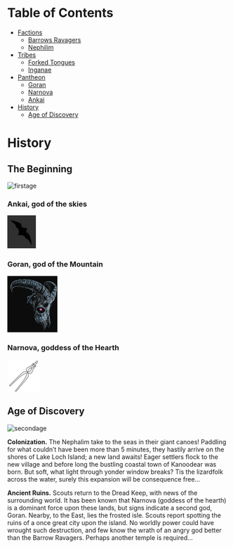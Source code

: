 # Table of Contents
- [Factions](factions.md)
    - [Barrows Ravagers](factions.md#barrows-ravagers)
    - [Nephilim](factions.md#nephilim)
- [Tribes](factions.md)
    - [Forked Tongues](factions.md#forked-tongues)
    - [Inganae](factions.md#inganae)
- [Pantheon](#history)
    - [Goran](#history)
    - [Narnova](#history)
    - [Ankai](#history)
- [History](#history)
    - [Age of Discovery](#age-of-discovery)

# History

## The Beginning

![firstage](FirstAge.png)

### Ankai, god of the skies
![symbol](AnkaiSymbol.png)

### Goran, god of the Mountain
![GoranSymbol](GoranSymbol.png)

### Narnova, goddess of the Hearth
![Symbol](NarnovaSymbol.png)

## Age of Discovery

![secondage](SecondAge.png)

**Colonization.** The Nephalim take to the seas in their giant canoes! Paddling for what couldn’t have been more than 5 minutes, they hastily arrive on the shores of Lake Loch Island; a new land awaits! Eager settlers flock to the new village and before long the bustling coastal town of Kanoodear was born. But soft, what light through yonder window breaks? Tis the lizardfolk across the water, surely this expansion will be consequence free...

**Ancient Ruins.** Scouts return to the Dread Keep, with news of the surrounding world. It has been known that Narnova (goddess of the hearth) is a dominant force upon these lands, but signs indicate a second god, Goran. 
Nearby, to the East, lies the frosted isle. Scouts report spotting the ruins of a once great city upon the island. No worldly power could have wrought such destruction, and few know the wrath of an angry god better than the Barrow Ravagers. Perhaps another temple is required...
